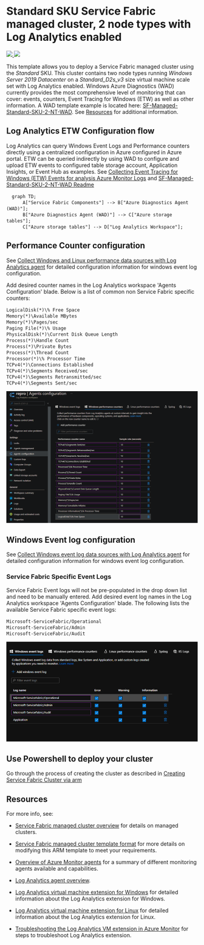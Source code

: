# Standard SKU Service Fabric managed cluster, 2 node types with Log Analytics enabled

<a href="https://portal.azure.com/#create/Microsoft.Template/uri/https%3A%2F%2Fraw.githubusercontent.com%2FAzure-Samples%2Fservice-fabric-cluster-templates%2Fmaster%2FSF-Managed-Standard-SKU-2-NT-LogAnalytics%2Fazuredeploy.json" target="_blank">
    <img src="http://azuredeploy.net/deploybutton.png"/>
</a>
<a href="http://armviz.io/#/?load=https%3A%2F%2Fraw.githubusercontent.com%2FAzure-Samples%2Fservice-fabric-cluster-templates%2Fmaster%2FSF-Managed-Standard-SKU-2-NT-LogAnalytics%2Fazuredeploy.json" target="_blank">
    <img src="http://armviz.io/visualizebutton.png"/>
</a>

This template allows you to deploy a Service Fabric managed cluster using the *Standard* SKU. This cluster contains two node types running *Windows Server 2019 Datacenter* on a *Standard_D2s_v3* size virtual machine scale set with Log Analytics enabled. Windows Azure Diagnostics (WAD) currently provides the most comprehensive level of monitoring that can cover: events, counters, Event Tracing for Windows (ETW) as well as other information. A WAD template example is located here: [SF-Managed-Standard-SKU-2-NT-WAD](../SF-Managed-Standard-SKU-2-NT-WAD). See [Resources](#resources) for additional information.

## Log Analytics ETW Configuration flow

Log Analytics can query Windows Event Logs and Performance counters directly using a centralized configuration in Azure configured in Azure portal. ETW can be queried indirectly by using WAD to configure and upload ETW events to configured table storage account, Application Insights, or Event Hub as examples. See [Collecting Event Tracing for Windows (ETW) Events for analysis Azure Monitor Logs](https://docs.microsoft.com/azure/azure-monitor/agents/data-sources-event-tracing-windows) and [SF-Managed-Standard-SKU-2-NT-WAD Readme](../SF-Managed-Standard-SKU-2-NT-WAD/README.md)

```mermaid
  graph TD;
      A["Service Fabric Components"] --> B["Azure Diagnostics Agent (WAD)"];
      B["Azure Diagnostics Agent (WAD)"] --> C["Azure storage tables"];
      C["Azure storage tables"] --> D["Log Analytics Workspace"];
```

## Performance Counter configuration

See [Collect Windows and Linux performance data sources with Log Analytics agent](https://docs.microsoft.com/azure/azure-monitor/agents/data-sources-performance-counters) for detailed configuration information for windows event log configuration.

Add desired counter names in the Log Analytics workspace 'Agents Configuration' blade. Below is a list of common non Service Fabric specific counters:

```
LogicalDisk(*)\% Free Space
Memory(*)\Available MBytes
Memory(*)\Pages/sec
Paging File(*)\% Usage
PhysicalDisk(*)\Current Disk Queue Length
Process(*)\Handle Count
Process(*)\Private Bytes
Process(*)\Thread Count
Processor(*)\% Processor Time
TCPv4(*)\Connections Established
TCPv4(*)\Segments Received/sec
TCPv4(*)\Segments Retransmitted/sec
TCPv4(*)\Segments Sent/sec

```

![](media/log-analytics-sf-counter.png)

## Windows Event log configuration

See [Collect Windows event log data sources with Log Analytics agent](https://docs.microsoft.com/azure/azure-monitor/agents/data-sources-windows-events) for detailed configuration information for windows event log configuration.

### Service Fabric Specific Event Logs

Service Fabric Event logs will not be pre-populated in the drop down list and need to be manually entered. Add desired event log names in the Log Analytics workspace 'Agents Configuration' blade. The following lists the available Service Fabric specific event logs:

```
Microsoft-ServiceFabric/Operational
Microsoft-ServiceFabric/Admin
Microsoft-ServiceFabric/Audit
```

![](media/log-analytics-sf-event-logs.png)

## Use Powershell to deploy your cluster

Go through the process of creating the cluster as described in [Creating Service Fabric Cluster via arm](https://docs.microsoft.com/azure/service-fabric/service-fabric-cluster-creation-via-arm)

## Resources

For more info, see:

- [Service Fabric managed cluster overview](https://docs.microsoft.com/azure/service-fabric/overview-managed-cluster) for details on managed clusters.

- [Service Fabric managed cluster template format](https://docs.microsoft.com/azure/templates/microsoft.servicefabric/2021-05-01/managedclusters) for more details on modifying this ARM template to meet your requirements.

- [Overview of Azure Monitor agents](https://docs.microsoft.com/azure/azure-monitor/agents/agents-overview) for a summary of different monitoring agents available and capabilities.

- [Log Analytics agent overview](https://docs.microsoft.com/en-us/azure/azure-monitor/agents/log-analytics-agent). 

- [Log Analytics virtual machine extension for Windows](https://docs.microsoft.com/azure/virtual-machines/extensions/oms-windows) for detailed information about the Log Analytics extension for Windows.

- [Log Analytics virtual machine extension for Linux](https://docs.microsoft.com/azure/virtual-machines/extensions/oms-linux) for detailed information about the Log Analytics extension for Linux.

- [Troubleshooting the Log Analytics VM extension in Azure Monitor](https://docs.microsoft.com/azure/azure-monitor/visualize/vmext-troubleshoot) for steps to troubleshoot Log Analytics extension.
